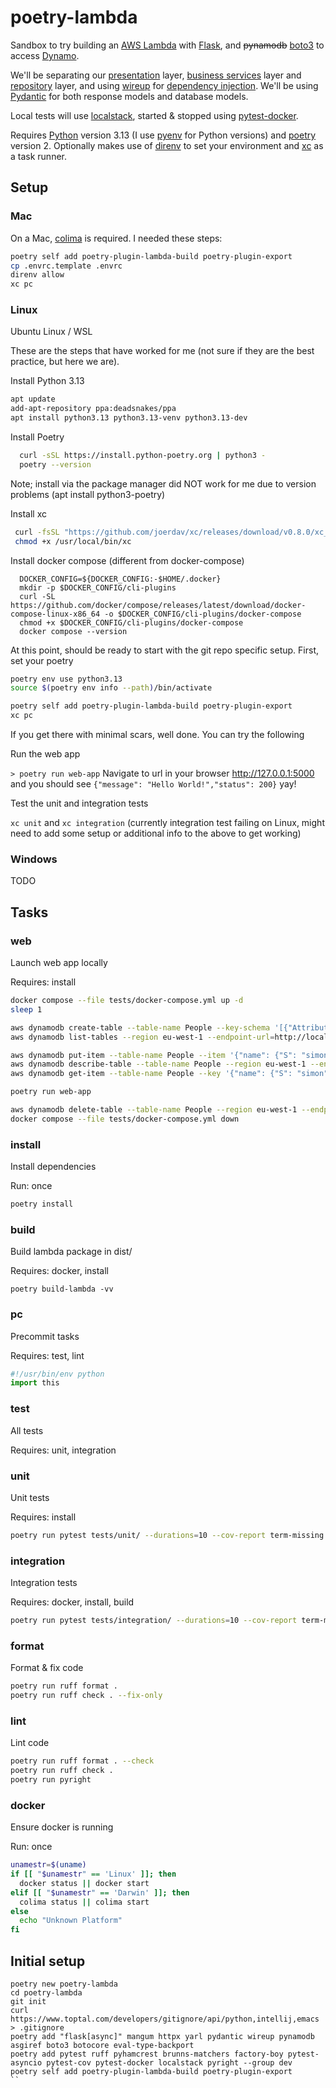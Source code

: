 # poetry-lambda

Sandbox to try building an [AWS Lambda](https://aws.amazon.com/lambda/) with [Flask](https://pypi.org/project/flask/), and ~~pynamodb~~ [boto3](https://pypi.org/project/boto3/) to access [Dynamo](https://aws.amazon.com/dynamodb/). 

We'll be separating our [presentation](https://martinfowler.com/eaaDev/SeparatedPresentation.html) layer, [business services](https://martinfowler.com/eaaCatalog/serviceLayer.html) layer and [repository](https://martinfowler.com/eaaCatalog/repository.html) layer, and using [wireup](https://pypi.org/project/wireup/) for [dependency injection](https://pinboard.in/u:brunns/t:dependency-injection). We'll be using [Pydantic](https://pypi.org/project/pydantic/) for both response models and database models.

Local tests will use [localstack](https://www.localstack.cloud/), started & stopped using [pytest-docker](https://pypi.org/project/pytest-docker/).

Requires [Python](https://www.python.org/) version 3.13 (I use [pyenv](https://github.com/pyenv/pyenv) for Python versions) and [poetry](https://python-poetry.org) version 2. Optionally makes use of [direnv](https://direnv.net/) to set your environment and [xc](https://xcfile.dev/) as a task runner.

## Setup

### Mac

On a Mac, [colima](https://github.com/abiosoft/colima) is required. I needed these steps:

```sh 
poetry self add poetry-plugin-lambda-build poetry-plugin-export
cp .envrc.template .envrc
direnv allow
xc pc
```

### Linux

Ubuntu Linux / WSL

These are the steps that have worked for me
(not sure if they are the best practice, but here we are).

Install Python 3.13

```sh
apt update
add-apt-repository ppa:deadsnakes/ppa
apt install python3.13 python3.13-venv python3.13-dev
```

Install Poetry

```sh
  curl -sSL https://install.python-poetry.org | python3 -
  poetry --version
```
  Note; install via the package manager did NOT work for me due to version problems (apt install python3-poetry)

Install xc

```sh
 curl -fsSL "https://github.com/joerdav/xc/releases/download/v0.8.0/xc_0.8.0_linux_amd64" -o /usr/local/bin/xc
 chmod +x /usr/local/bin/xc
```

Install docker compose (different from docker-compose)

```
  DOCKER_CONFIG=${DOCKER_CONFIG:-$HOME/.docker}
  mkdir -p $DOCKER_CONFIG/cli-plugins
  curl -SL https://github.com/docker/compose/releases/latest/download/docker-compose-linux-x86_64 -o $DOCKER_CONFIG/cli-plugins/docker-compose
  chmod +x $DOCKER_CONFIG/cli-plugins/docker-compose
  docker compose --version
```

At this point, should be ready to start with the git repo specific setup.
First, set your poetry

```sh
poetry env use python3.13
source $(poetry env info --path)/bin/activate
```

```sh
poetry self add poetry-plugin-lambda-build poetry-plugin-export
xc pc
```

If you get there with minimal scars, well done.
You can try the following

Run the web app

`> poetry run web-app`
Navigate to url in your browser http://127.0.0.1:5000
and you should see `{"message": "Hello World!","status": 200}`
yay!

Test the unit and integration tests

`xc unit` and `xc integration` 
(currently integration test failing on Linux, 
might need to add some setup or additional info to the above to get working)




### Windows

TODO

## Tasks

### web

Launch web app locally

Requires: install

```sh
docker compose --file tests/docker-compose.yml up -d
sleep 1

aws dynamodb create-table --table-name People --key-schema '[{"AttributeName": "name", "KeyType": "HASH"}]' --attribute-definitions '[{"AttributeName": "name", "AttributeType": "S"}]' --provisioned-throughput '{"ReadCapacityUnits": 1, "WriteCapacityUnits": 1}' --region eu-west-1 --endpoint-url=http://localhost:4566
aws dynamodb list-tables --region eu-west-1 --endpoint-url=http://localhost:4566

aws dynamodb put-item --table-name People --item '{"name": {"S": "simon"}, "nickname": {"S": "Baldy"}}' --region eu-west-1 --endpoint-url=http://localhost:4566 
aws dynamodb describe-table --table-name People --region eu-west-1 --endpoint-url=http://localhost:4566
aws dynamodb get-item --table-name People --key '{"name": {"S": "simon"}}' --region eu-west-1 --endpoint-url=http://localhost:4566

poetry run web-app

aws dynamodb delete-table --table-name People --region eu-west-1 --endpoint-url=http://localhost:4566
docker compose --file tests/docker-compose.yml down
```

### install

Install dependencies

Run: once

```sh
poetry install
```

### build

Build lambda package in dist/

Requires: docker, install

```
poetry build-lambda -vv
```

### pc

Precommit tasks

Requires: test, lint

```python
#!/usr/bin/env python
import this
```

### test

All tests

Requires: unit, integration

### unit

Unit tests

Requires: install

```sh
poetry run pytest tests/unit/ --durations=10 --cov-report term-missing --cov src
```

### integration

Integration tests

Requires: docker, install, build

```sh
poetry run pytest tests/integration/ --durations=10 --cov-report term-missing --cov src
```

### format

Format & fix code

```sh 
poetry run ruff format .
poetry run ruff check . --fix-only
```

### lint

Lint code

```sh 
poetry run ruff format . --check
poetry run ruff check .
poetry run pyright
```

### docker

Ensure docker is running

Run: once

```sh
unamestr=$(uname)
if [[ "$unamestr" == 'Linux' ]]; then
  docker status || docker start
elif [[ "$unamestr" == 'Darwin' ]]; then
  colima status || colima start
else
  echo "Unknown Platform"
fi
```

## Initial setup

```shell
poetry new poetry-lambda
cd poetry-lambda
git init
curl https://www.toptal.com/developers/gitignore/api/python,intellij,emacs > .gitignore
poetry add "flask[async]" mangum httpx yarl pydantic wireup pynamodb asgiref boto3 botocore eval-type-backport
poetry add pytest ruff pyhamcrest brunns-matchers factory-boy pytest-asyncio pytest-cov pytest-docker localstack pyright --group dev
poetry self add poetry-plugin-lambda-build poetry-plugin-export
``
